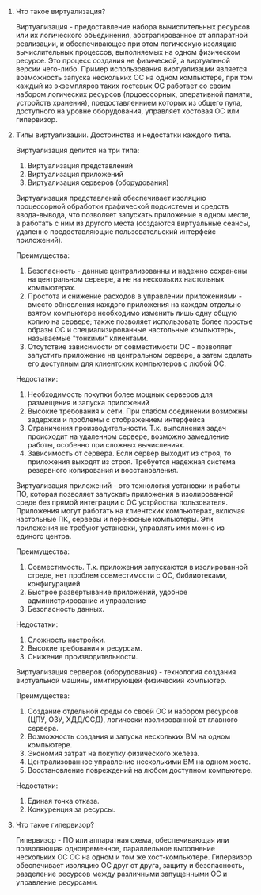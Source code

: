1) Что такое виртуализация?

   Виртуализация - предоставление набора вычислительных ресурсов или их логического объединения, абстрагированное от аппаратной реализации, и обеспечивающее при этом логическую изоляцию вычислительных процессов, выполняемых на одном физическом ресурсе. Это процесс создания не физической, а виртуальной версии чего-либо. Пример использования виртуализации является возможность запуска нескольких ОС на одном компьютере, при том каждый из экземпляров таких гостевых ОС работает со своим набором логических ресурсов (прцоессорных, оперативной памяти, устройств хранения), предоставленнием которых из общего пула, доступного на уровне оборудования, управляет хостовая ОС или гипервизор.

2) Типы виртуализации. Достоинства и недостатки каждого типа.

   Виртуализация делится на три типа:
   
      1. Виртуализация представлений
      2. Виртуализация приложений
      3. Виртуализация серверов (оборудования)

   Виртуализация представлений обеспечивает изоляцию процессорной обработки графической подсистемы и средств ввода-вывода, что позволяет запускать приложение в одном месте, а работать с ним из другого места (создаются виртуальные сеансы, удаленно предоставляющие пользовательский интерфейс приложений).

   Преимущества:
   
      1. Безопасность - данные централизованны и надежно сохранены на центральном сервере, а не на нескольких настольных компьютерах.
      2. Простота и снижение расходов в управлении приложениями - вместо обновления каждого приложения на каждом отдельно взятом компьютере необходимо изменить лишь одну общую копию на сервере; также позволяет использовать более простые образы ОС и специализированные настольные компьютеры, называемые "тонкими" клиентами.
      3. Отсутствие зависимости от совместимости ОС - позволяет запустить приложение на центральном сервере, а затем сделать его доступным для клиентских компьютеров с любой ОС.

   Недостатки:

      1. Необходимость покупки более мощных серверов для размещения и запуска приложений
      2. Высокие требования к сети. При слабом соединении возможны задержки и проблемы с отображением интерфейса
      3. Ограничения производительности. Т.к. выполнения задач происходит на удаленном сервере, возможно замедление работы, особенно при сложных вычислениях.
      4. Зависимость от сервера. Если сервер выходит из строя, то приложения выходят из строя. Требуется надежная система резервного копирования и восстановления.
  

   Виртуализация приложений - это технология установки и работы ПО, которая позволяет запускать приложения в изолированной среде без прямой интеграции с ОС устрйоства пользователя. Приложения могут работать на клиентских компьютерах, включая настольные ПК, серверы и переносные компьютеры. Эти приложения не требуют установки, управлять ими можно из единого центра.

   Преимущества:

      1. Совместимость. Т.к. приложения запускаются в изолированной стреде, нет проблем совместимости с ОС, библиотеками, конфигурацией
      2. Быстрое развертывание приложений, удобное администрирование и управление
      3. Безопасность данных.
  
   Недостатки:
   
      1. Сложность настройки.
      2. Высокие требования к ресурсам.
      3. Снижение производительности.
   
    Виртуализация серверов (оборудования) - технология создания виртуальной машины, имитирующей физический компьютер.

     Преимущества:
 
      1. Создание отдельной среды со своей ОС и набором ресурсов (ЦПУ, ОЗУ, ХДД/ССД), логически изолированной от главного сервера.
      2. Возможность создания и запуска нескольких ВМ на одном компьютере.
      3. Экономия затрат на покупку физического железа.
      4. Централизованное управление несколькими ВМ на одном хосте.
      5. Восстановление повреждений на любом доступном компьютере.

   Недостатки:

      1. Единая точка отказа.
      2. Конкуренция за ресурсы.

3) Что такое гипервизор?

   Гипервизор - ПО или аппаратная схема, обеспечивающая или позволяющая одновременное, параллельное выполнение нескольких ОС ОС на одном и том же хост-компьютере. Гипервизор обеспечивает изоляцию ОС друг от друга, защиту и безопасность, разделение ресурсов между различными запущенными ОС и управление ресурсами.
         

